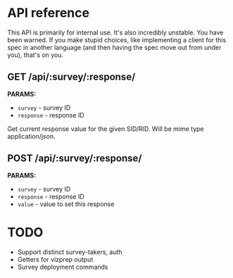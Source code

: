 # API reference

This API is primarily for internal use. It's also incredibly unstable. You have been warned. If you make stupid choices, like implementing a client for this spec in another language (and then having the spec move out from under you), that's on you.

## GET /api/:survey/:response/

**PARAMS:**

 * `survey` - survey ID
 * `response` - response ID

Get current response value for the given SID/RID. Will be mime type application/json.

## POST /api/:survey/:response/

**PARAMS:**

 * `survey` - survey ID
 * `response` - response ID
 * `value` - value to set this response

# TODO

 * Support distinct survey-takers, auth
 * Getters for vizprep output
 * Survey deployment commands
